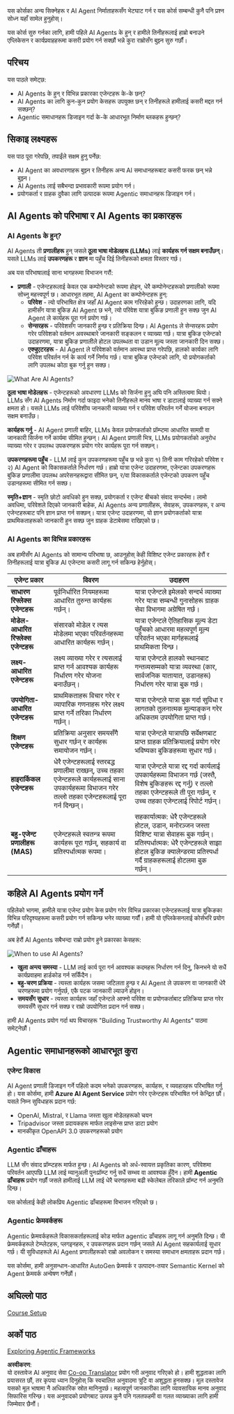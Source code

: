 <!--
CO_OP_TRANSLATOR_METADATA:
{
  "original_hash": "d84943abc8f001ad4670418d32c2d899",
  "translation_date": "2025-07-12T08:04:47+00:00",
  "source_file": "01-intro-to-ai-agents/README.md",
  "language_code": "ne"
}
-->
यस कोर्सका अन्य सिक्नेहरू र AI Agent निर्माताहरूसँग भेटघाट गर्न र यस कोर्स सम्बन्धी कुनै पनि प्रश्न सोध्न यहाँ सामेल हुनुहोस्।

यस कोर्स सुरु गर्नका लागि, हामी पहिले AI Agents के हुन् र हामीले तिनीहरूलाई हाम्रो बनाउने एप्लिकेसन र कार्यप्रवाहहरूमा कसरी प्रयोग गर्न सक्छौं भन्ने कुरा राम्रोसँग बुझ्न सुरु गर्छौं।

## परिचय

यस पाठले समेट्छ:

- AI Agents के हुन् र विभिन्न प्रकारका एजेन्टहरू के-के छन्?
- AI Agents का लागि कुन-कुन प्रयोग केसहरू उपयुक्त छन् र तिनीहरूले हामीलाई कसरी मद्दत गर्न सक्छन्?
- Agentic समाधानहरू डिजाइन गर्दा के-के आधारभूत निर्माण ब्लकहरू हुन्छन्?

## सिकाइ लक्ष्यहरू
यस पाठ पूरा गरेपछि, तपाईंले सक्षम हुनु पर्नेछ:

- AI Agent का अवधारणाहरू बुझ्न र तिनीहरू अन्य AI समाधानहरूबाट कसरी फरक छन् भन्ने बुझ्न।
- AI Agents लाई सबैभन्दा प्रभावकारी रूपमा प्रयोग गर्न।
- प्रयोगकर्ता र ग्राहक दुवैका लागि उत्पादक रूपमा Agentic समाधानहरू डिजाइन गर्न।

## AI Agents को परिभाषा र AI Agents का प्रकारहरू

### AI Agents के हुन्?

AI Agents ती **प्रणालीहरू** हुन् जसले **ठूला भाषा मोडेलहरू (LLMs)** लाई **कार्यहरू गर्न सक्षम बनाउँछन्**। यसले LLMs लाई **उपकरणहरू** र **ज्ञान** मा पहुँच दिई तिनीहरूको क्षमता विस्तार गर्छ।

अब यस परिभाषालाई साना भागहरूमा विभाजन गरौं:

- **प्रणाली** - एजेन्टहरूलाई केवल एक कम्पोनेन्टको रूपमा होइन, धेरै कम्पोनेन्टहरूको प्रणालीको रूपमा सोच्नु महत्त्वपूर्ण छ। आधारभूत तहमा, AI Agent का कम्पोनेन्टहरू हुन्:
  - **परिवेश** - त्यो परिभाषित क्षेत्र जहाँ AI Agent काम गरिरहेको हुन्छ। उदाहरणका लागि, यदि हामीसँग यात्रा बुकिङ AI Agent छ भने, त्यो परिवेश यात्रा बुकिङ प्रणाली हुन सक्छ जुन AI Agent ले कार्यहरू पूरा गर्न प्रयोग गर्छ।
  - **सेन्सरहरू** - परिवेशसँग जानकारी हुन्छ र प्रतिक्रिया दिन्छ। AI Agents ले सेन्सरहरू प्रयोग गरेर परिवेशको वर्तमान अवस्थाबारे जानकारी सङ्कलन र व्याख्या गर्छ। यात्रा बुकिङ एजेन्टको उदाहरणमा, यात्रा बुकिङ प्रणालीले होटल उपलब्धता वा उडान मूल्य जस्ता जानकारी दिन सक्छ।
  - **एक्चुएटरहरू** - AI Agent ले परिवेशको वर्तमान अवस्था प्राप्त गरेपछि, हालको कार्यका लागि परिवेश परिवर्तन गर्न के कार्य गर्ने निर्णय गर्छ। यात्रा बुकिङ एजेन्टको लागि, यो प्रयोगकर्ताको लागि उपलब्ध कोठा बुक गर्नु हुन सक्छ।

![What Are AI Agents?](../../../translated_images/what-are-ai-agents.1ec8c4d548af601a3a78c6c02e5c355d19c06a4a74fe93e3609a1d08e8c15689.ne.png)

**ठूला भाषा मोडेलहरू** - एजेन्टहरूको अवधारणा LLMs को सिर्जना हुनु अघि पनि अस्तित्वमा थियो। LLMs सँग AI Agents निर्माण गर्दा फाइदा भनेको तिनीहरूले मानव भाषा र डाटालाई व्याख्या गर्न सक्ने क्षमता हो। यसले LLMs लाई परिवेशीय जानकारी व्याख्या गर्न र परिवेश परिवर्तन गर्ने योजना बनाउन सक्षम बनाउँछ।

**कार्यहरू गर्नु** - AI Agent प्रणाली बाहिर, LLMs केवल प्रयोगकर्ताको प्रॉम्प्टमा आधारित सामग्री वा जानकारी सिर्जना गर्ने कार्यमा सीमित हुन्छन्। AI Agent प्रणाली भित्र, LLMs प्रयोगकर्ताको अनुरोध व्याख्या गरेर र उपलब्ध उपकरणहरू प्रयोग गरेर कार्यहरू पूरा गर्न सक्छन्।

**उपकरणहरूमा पहुँच** - LLM लाई कुन उपकरणहरूमा पहुँच छ भन्ने कुरा १) तिनी काम गरिरहेको परिवेश र २) AI Agent को विकासकर्ताले निर्धारण गर्छ। हाम्रो यात्रा एजेन्ट उदाहरणमा, एजेन्टका उपकरणहरू बुकिङ प्रणालीमा उपलब्ध अपरेसनहरूद्वारा सीमित छन्, र/वा विकासकर्ताले एजेन्टको उपकरण पहुँच उडानहरूमा सीमित गर्न सक्छ।

**स्मृति+ज्ञान** - स्मृति छोटो अवधिको हुन सक्छ, प्रयोगकर्ता र एजेन्ट बीचको संवाद सन्दर्भमा। लामो अवधिमा, परिवेशले दिएको जानकारी बाहेक, AI Agents अन्य प्रणालीहरू, सेवाहरू, उपकरणहरू, र अन्य एजेन्टहरूबाट पनि ज्ञान प्राप्त गर्न सक्छन्। यात्रा एजेन्ट उदाहरणमा, यो ज्ञान प्रयोगकर्ताको यात्रा प्राथमिकताहरूको जानकारी हुन सक्छ जुन ग्राहक डेटाबेसमा राखिएको छ।

### AI Agents का विभिन्न प्रकारहरू

अब हामीसँग AI Agents को सामान्य परिभाषा छ, आउनुहोस् केही विशिष्ट एजेन्ट प्रकारहरू हेरौं र तिनीहरूलाई यात्रा बुकिङ AI एजेन्टमा कसरी लागू गर्न सकिन्छ हेर्नुहोस्।

| **एजेन्ट प्रकार**             | **विवरण**                                                                                                                           | **उदाहरण**                                                                                                                                                                                                                   |
| ----------------------------- | ----------------------------------------------------------------------------------------------------------------------------------- | ----------------------------------------------------------------------------------------------------------------------------------------------------------------------------------------------------------------------------- |
| **साधारण रिफ्लेक्स एजेन्टहरू** | पूर्वनिर्धारित नियमहरूमा आधारित तुरुन्त कार्यहरू गर्छन्।                                                                             | यात्रा एजेन्टले इमेलको सन्दर्भ व्याख्या गरेर यात्रा सम्बन्धी गुनासोहरू ग्राहक सेवा विभागमा अग्रेषित गर्छ।                                                                                                                        |
| **मोडेल-आधारित रिफ्लेक्स एजेन्टहरू** | संसारको मोडेल र त्यस मोडेलमा भएका परिवर्तनहरूमा आधारित कार्यहरू गर्छन्।                                                               | यात्रा एजेन्टले ऐतिहासिक मूल्य डेटा पहुँचको आधारमा महत्वपूर्ण मूल्य परिवर्तन भएका मार्गहरूलाई प्राथमिकता दिन्छ।                                                                                                             |
| **लक्ष्य-आधारित एजेन्टहरू**    | लक्ष्य व्याख्या गरेर र त्यसलाई प्राप्त गर्न आवश्यक कार्यहरू निर्धारण गरेर योजना बनाउँछन्।                                              | यात्रा एजेन्टले हालको स्थानबाट गन्तव्यसम्मको यात्रा व्यवस्था (कार, सार्वजनिक यातायात, उडानहरू) निर्धारण गरेर यात्रा बुक गर्छ।                                                                                                    |
| **उपयोगिता-आधारित एजेन्टहरू** | प्राथमिकताहरू विचार गरेर र व्यापारिक गणनाहरू गरेर लक्ष्य प्राप्त गर्ने तरिका निर्धारण गर्छन्।                                         | यात्रा एजेन्टले यात्रा बुक गर्दा सुविधा र लागतको तुलनात्मक मूल्याङ्कन गरेर अधिकतम उपयोगिता प्राप्त गर्छ।                                                                                                                        |
| **शिक्षण एजेन्टहरू**          | प्रतिक्रिया अनुसार समयसँगै सुधार गर्छन् र कार्यहरू समायोजन गर्छन्।                                                                   | यात्रा एजेन्टले यात्रापछि सर्वेक्षणबाट प्राप्त ग्राहक प्रतिक्रियालाई प्रयोग गरेर भविष्यका बुकिङहरूमा सुधार गर्छ।                                                                                                               |
| **हाइरार्किकल एजेन्टहरू**    | धेरै एजेन्टहरूलाई स्तरबद्ध प्रणालीमा राख्छन्, उच्च तहका एजेन्टहरूले कार्यहरूलाई साना उपकार्यहरूमा विभाजन गरेर तल्लो तहका एजेन्टहरूलाई पूरा गर्न दिन्छन्। | यात्रा एजेन्टले यात्रा रद्द गर्दा कार्यलाई उपकार्यहरूमा विभाजन गर्छ (जस्तै, विशेष बुकिङहरू रद्द गर्नु) र तल्लो तहका एजेन्टहरूले ती पूरा गर्छन्, र उच्च तहका एजेन्टलाई रिपोर्ट गर्छन्।                                               |
| **बहु-एजेन्ट प्रणालीहरू (MAS)** | एजेन्टहरूले स्वतन्त्र रूपमा कार्यहरू पूरा गर्छन्, सहकार्य वा प्रतिस्पर्धात्मक रूपमा।                                                | सहकार्यात्मक: धेरै एजेन्टहरूले होटल, उडान, मनोरञ्जन जस्ता विशिष्ट यात्रा सेवाहरू बुक गर्छन्। प्रतिस्पर्धात्मक: धेरै एजेन्टहरूले साझा होटल बुकिङ क्यालेन्डरमा प्रतिस्पर्धा गर्दै ग्राहकहरूलाई होटलमा बुक गर्छन्।               |

## कहिले AI Agents प्रयोग गर्ने

पहिलेको भागमा, हामीले यात्रा एजेन्ट प्रयोग केस प्रयोग गरेर विभिन्न प्रकारका एजेन्टहरूलाई यात्रा बुकिङका विभिन्न परिदृश्यहरूमा कसरी प्रयोग गर्न सकिन्छ भनेर व्याख्या गर्यौं। हामी यो एप्लिकेसनलाई कोर्सभरि प्रयोग गर्नेछौं।

अब हेरौं AI Agents सबैभन्दा राम्रो प्रयोग हुने प्रकारका केसहरू:

![When to use AI Agents?](../../../translated_images/when-to-use-ai-agents.54becb3bed74a479f5caca9c951132ce81d482a6704bcd22e5a600dbabc9434e.ne.png)

- **खुला अन्त्य समस्या** - LLM लाई कार्य पूरा गर्न आवश्यक कदमहरू निर्धारण गर्न दिनु, किनभने यो सधैं कार्यप्रवाहमा हार्डकोड गर्न सकिँदैन।
- **बहु-चरण प्रक्रिया** - त्यस्ता कार्यहरू जसमा जटिलता हुन्छ र AI Agent ले उपकरण वा जानकारी धेरै चरणहरूमा प्रयोग गर्नुपर्छ, एकै पटक जानकारी ल्याउने होइन।
- **समयसँग सुधार** - त्यस्ता कार्यहरू जहाँ एजेन्टले आफ्नो परिवेश वा प्रयोगकर्ताबाट प्रतिक्रिया प्राप्त गरेर समयसँगै सुधार गर्न सक्छ र राम्रो उपयोगिता प्रदान गर्न सक्छ।

हामी AI Agents प्रयोग गर्दा थप विचारहरू "Building Trustworthy AI Agents" पाठमा समेट्नेछौं।

## Agentic समाधानहरूको आधारभूत कुरा

### एजेन्ट विकास

AI Agent प्रणाली डिजाइन गर्ने पहिलो कदम भनेको उपकरणहरू, कार्यहरू, र व्यवहारहरू परिभाषित गर्नु हो। यस कोर्समा, हामी **Azure AI Agent Service** प्रयोग गरेर एजेन्टहरू परिभाषित गर्न केन्द्रित छौं। यसले निम्न सुविधाहरू प्रदान गर्छ:

- OpenAI, Mistral, र Llama जस्ता खुला मोडेलहरूको चयन
- Tripadvisor जस्ता प्रदायकहरू मार्फत लाइसेन्स प्राप्त डाटा प्रयोग
- मानकीकृत OpenAPI 3.0 उपकरणहरूको प्रयोग

### Agentic ढाँचाहरू

LLM सँग संवाद प्रॉम्प्टहरू मार्फत हुन्छ। AI Agents को अर्ध-स्वायत्त प्रकृतिका कारण, परिवेशमा परिवर्तन आएपछि LLM लाई म्यानुअली पुनःप्रॉम्प्ट गर्नु सधैं सम्भव वा आवश्यक हुँदैन। हामी **Agentic ढाँचाहरू** प्रयोग गर्छौं जसले हामीलाई LLM लाई धेरै चरणहरूमा बढी स्केलेबल तरिकाले प्रॉम्प्ट गर्न अनुमति दिन्छ।

यस कोर्सलाई केही लोकप्रिय Agentic ढाँचाहरूमा विभाजन गरिएको छ।

### Agentic फ्रेमवर्कहरू

Agentic फ्रेमवर्कहरूले विकासकर्ताहरूलाई कोड मार्फत agentic ढाँचाहरू लागू गर्न अनुमति दिन्छ। यी फ्रेमवर्कहरूले टेम्प्लेटहरू, प्लगइनहरू, र उपकरणहरू प्रदान गर्छन् जसले AI Agent सहकार्यलाई सुधार गर्छ। यी सुविधाहरूले AI Agent प्रणालीहरूको राम्रो अवलोकन र समस्या समाधान क्षमताहरू प्रदान गर्छ।

यस कोर्समा, हामी अनुसन्धान-आधारित AutoGen फ्रेमवर्क र उत्पादन-तयार Semantic Kernel को Agent फ्रेमवर्क अन्वेषण गर्नेछौं।

## अघिल्लो पाठ

[Course Setup](../00-course-setup/README.md)

## अर्को पाठ

[Exploring Agentic Frameworks](../02-explore-agentic-frameworks/README.md)

**अस्वीकरण**:  
यो दस्तावेज AI अनुवाद सेवा [Co-op Translator](https://github.com/Azure/co-op-translator) प्रयोग गरी अनुवाद गरिएको हो। हामी शुद्धताका लागि प्रयासरत छौं, तर कृपया ध्यान दिनुहोस् कि स्वचालित अनुवादमा त्रुटि वा अशुद्धता हुनसक्छ। मूल दस्तावेज यसको मूल भाषामा नै अधिकारिक स्रोत मानिनुपर्छ। महत्वपूर्ण जानकारीका लागि व्यावसायिक मानव अनुवाद सिफारिस गरिन्छ। यस अनुवादको प्रयोगबाट उत्पन्न कुनै पनि गलतफहमी वा गलत व्याख्याका लागि हामी जिम्मेवार छैनौं।